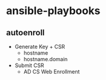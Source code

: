 # ansible-playbooks

## autoenroll

- Generate Key + CSR
  - hostname
  - hostname.domain
- Submit CSR
  - AD CS Web Enrollment
